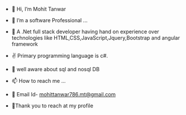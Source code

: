 - 👋 Hi, I’m Mohit Tanwar
- 👀 I’m a software Professional ...
- 🌱 A .Net full stack developer having hand on experience over technologies like  HTML,CSS,JavaScript,Jquery,Bootstrap and angular framework 
- ✌  Primary programming language is c#.
- 🎉 well aware about sql and nosql DB

- 📫 How to reach me ...
- 🧾 Email Id- mohittanwar786.mt@gmail.com

- 💚Thank you to reach at my profile
